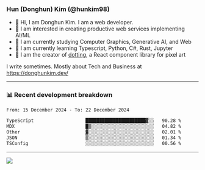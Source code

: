### Hun (Donghun) Kim (@hunkim98)

- 👋 Hi, I am Donghun Kim. I am a web developer. 
- 🤔 I am interested in creating productive web services implementing AI/ML
- 🔭 I am currently studying Computer Graphics, Generative AI, and Web 
- 🌱 I am currently learning Typescript, Python, C#, Rust, Jupyter
- 🎨 I am the creator of [dotting](https://github.com/hunkim98/dotting), a React component library for pixel art

I write sometimes. Mostly about Tech and Business at https://donghunkim.dev/

---
### 📊 Recent development breakdown
<!--START_SECTION:waka-->

```txt
From: 15 December 2024 - To: 22 December 2024

TypeScript                   ██████████████████████▓░░   90.28 %
MDX                          █▒░░░░░░░░░░░░░░░░░░░░░░░   04.82 %
Other                        ▓░░░░░░░░░░░░░░░░░░░░░░░░   02.01 %
JSON                         ▒░░░░░░░░░░░░░░░░░░░░░░░░   01.34 %
TSConfig                     ░░░░░░░░░░░░░░░░░░░░░░░░░   00.56 %
```

<!--END_SECTION:waka-->
---

<!-- <div align='center'> -->
  <img align="center" src="https://github-readme-stats.vercel.app/api?username=hunkim98&theme=dark&show_icons=true"/>
<!-- </div> -->
<!--
**hunkim98/hunkim98** is a ✨ _special_ ✨ repository because its `README.md` (this file) appears on your GitHub profile.

Here are some ideas to get you started:

- 🔭 I’m currently working on ...
- 🌱 I’m currently learning ...
- 👯 I’m looking to collaborate on ...
- 🤔 I’m looking for help with ...
- 💬 Ask me about ...
- 📫 How to reach me: ...
- 😄 Pronouns: ...
- ⚡ Fun fact: ...
-->
